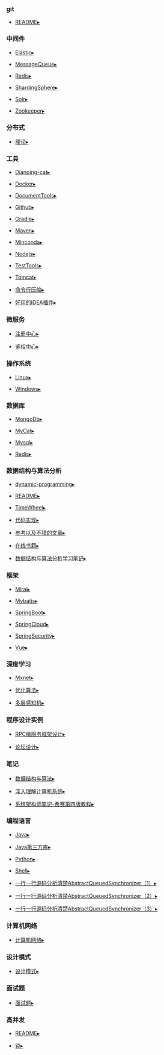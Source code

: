 ### git
- [README▸](/git/README.md)<br>

### 中间件
- [Elastic▸](/中间件/Elastic.md)<br>

- [MessageQueue▸](/中间件/MessageQueue.md)<br>

- [Redis▸](/中间件/Redis.md)<br>

- [ShardingSphere▸](/中间件/ShardingSphere.md)<br>

- [Solr▸](/中间件/Solr.md)<br>

- [Zookeeper▸](/中间件/Zookeeper.md)<br>

### 分布式
- [理论▸](/分布式/理论.md)<br>

### 工具
- [Dianping-cat▸](/工具/Dianping-cat.md)<br>

- [Docker▸](/工具/Docker.md)<br>

- [DocumentTools▸](/工具/DocumentTools.md)<br>

- [Github▸](/工具/Github.md)<br>

- [Gradle▸](/工具/Gradle.md)<br>

- [Maven▸](/工具/Maven.md)<br>

- [Minconda▸](/工具/Minconda.md)<br>

- [Nodejs▸](/工具/Nodejs.md)<br>

- [TestTools▸](/工具/TestTools.md)<br>

- [Tomcat▸](/工具/Tomcat.md)<br>

- [命令行压缩▸](/工具/命令行压缩.md)<br>

- [好用的IDEA插件▸](/工具/好用的IDEA插件.md)<br>

### 微服务
- [注册中心▸](/微服务/注册中心.md)<br>

- [鉴权中心▸](/微服务/鉴权中心.md)<br>

### 操作系统
- [Linux▸](/操作系统/Linux.md)<br>

- [Windows▸](/操作系统/Windows.md)<br>

### 数据库
- [MongoDb▸](/数据库/MongoDb.md)<br>

- [MyCat▸](/数据库/MyCat.md)<br>

- [Mysql▸](/数据库/Mysql.md)<br>

- [Redis▸](/数据库/Redis.md)<br>

### 数据结构与算法分析
- [dynamic-programming▸](/数据结构与算法分析/dynamic-programming.md)<br>

- [README▸](/数据结构与算法分析/README.md)<br>

- [TimeWheel▸](/数据结构与算法分析/TimeWheel.md)<br>

- [代码实现▸](/数据结构与算法分析/代码实现.md)<br>

- [参考以及不错的文章▸](/数据结构与算法分析/参考以及不错的文章.md)<br>

- [在线书籍▸](/数据结构与算法分析/在线书籍.md)<br>

- [数据结构与算法分析学习笔记▸](/数据结构与算法分析/数据结构与算法分析学习笔记.md)<br>

### 框架
- [Mirai▸](/框架/Mirai.md)<br>

- [Mybatis▸](/框架/Mybatis.md)<br>

- [SpringBoot▸](/框架/SpringBoot.md)<br>

- [SpringCloud▸](/框架/SpringCloud.md)<br>

- [SpringSecurity▸](/框架/SpringSecurity.md)<br>

- [Vue▸](/框架/Vue.md)<br>

### 深度学习
- [Mxnet▸](/深度学习/Mxnet.md)<br>

- [优化算法▸](/深度学习/优化算法.md)<br>

- [多层感知机▸](/深度学习/多层感知机.md)<br>

### 程序设计实例
- [RPC微服务框架设计▸](/程序设计实例/RPC微服务框架设计.md)<br>

- [论坛设计▸](/程序设计实例/论坛设计.md)<br>

### 笔记
- [数据结构与算法▸](/笔记/数据结构与算法.md)<br>

- [深入理解计算机系统▸](/笔记/深入理解计算机系统.md)<br>

- [系统架构师笔记-希赛第四版教程▸](/笔记/系统架构师笔记-希赛第四版教程.md)<br>

### 编程语言
- [Java▸](/编程语言/Java.md)<br>

- [Java第三方库▸](/编程语言/Java第三方库.md)<br>

- [Python▸](/编程语言/Python.md)<br>

- [Shell▸](/编程语言/Shell.md)<br>

- [一行一行源码分析清楚AbstractQueuedSynchronizer（1）▸](/编程语言/一行一行源码分析清楚AbstractQueuedSynchronizer（1）.md)<br>

- [一行一行源码分析清楚AbstractQueuedSynchronizer（2）▸](/编程语言/一行一行源码分析清楚AbstractQueuedSynchronizer（2）.md)<br>

- [一行一行源码分析清楚AbstractQueuedSynchronizer（3）▸](/编程语言/一行一行源码分析清楚AbstractQueuedSynchronizer（3）.md)<br>

### 计算机网络
- [计算机网络▸](/计算机网络/计算机网络.md)<br>

### 设计模式
- [设计模式▸](/设计模式/设计模式.md)<br>

### 面试题
- [面试题▸](/面试题/面试题.md)<br>

### 高并发
- [README▸](/高并发/README.md)<br>

- [锁▸](/高并发/锁.md)<br>